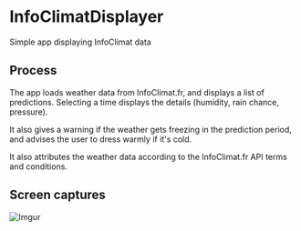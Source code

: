 # InfoClimatDisplayer
Simple app displaying InfoClimat data


## Process

The app loads weather data from InfoClimat.fr, and displays a list of predictions. Selecting a time displays the details (humidity, rain chance, pressure).

It also gives a warning if the weather gets freezing in the prediction period, and advises the user to dress warmly if it's cold.

It also attributes the weather data according to the InfoClimat.fr API terms and conditions.

## Screen captures

![Imgur](https://i.imgur.com/76XIlya.jpg)

